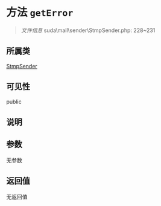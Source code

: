 # 方法 `getError`

> *文件信息* suda\mail\sender\StmpSender.php: 228~231

## 所属类 

[StmpSender](../StmpSender.md)

## 可见性

 public 

## 说明



## 参数


无参数


## 返回值

无返回值
